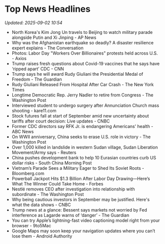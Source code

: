 # Top News Headlines

_Updated: 2025-09-02 10:54_

- North Korea's Kim Jong Un travels to Beijing to watch military parade alongside Putin and Xi Jinping - AP News
- Why was the Afghanistan earthquake so deadly? A disaster resilience expert explains - The Conversation
- Photos: Labor Day "Workers Over Billionaires" protests held across U.S. - Axios
- Trump raises fresh questions about Covid-19 vaccines that he says have ‘ripped apart’ CDC - CNN
- Trump says he will award Rudy Giuliani the Presidential Medal of Freedom - The Guardian
- Rudy Giuliani Released From Hospital After Car Crash - The New York Times
- Longtime Democratic Rep. Jerry Nadler to retire from Congress - The Washington Post
- Interviewed student to undergo surgery after Annunciation Church mass shooting - kare11.com
- Stock futures fall at start of September amid new uncertainty about tariffs after court decision: Live updates - CNBC
- Former CDC directors say RFK Jr. is endangering Americans' health - ABC News
- On WWII anniversary, China seeks to erase U.S. role in victory - The Washington Post
- Over 1,000 killed in landslide in western Sudan village, Sudan Liberation Movement/Army says - Reuters
- China pushes development bank to help 10 Eurasian countries curb US dollar risks - South China Morning Post
- Vietnam’s Parade Sees a Military Eager to Shed Its Soviet Roots - Bloomberg.com
- Powerball Jackpot Hits $1.3 Billion After Labor Day Drawing—Here’s What The Winner Could Take Home - Forbes
- Nestlé removes CEO after investigation into relationship with subordinate - The Washington Post
- Why being cautious investors in September may be justified. Here's what the data shows - CNBC
- Trump news at a glance: Bessent says markets not worried by Fed interference as Lagarde warns of ‘danger’ - The Guardian
- You can try Apple’s lightning-fast video captioning model right from your browser - 9to5Mac
- Google Maps may soon keep your navigation updates where you can’t lose them - Android Authority